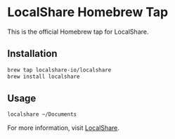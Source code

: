 # LocalShare Homebrew Tap

This is the official Homebrew tap for LocalShare.

## Installation

```bash
brew tap localshare-io/localshare
brew install localshare
```

## Usage

```bash
localshare ~/Documents
```

For more information, visit [LocalShare](https://localshare.io).